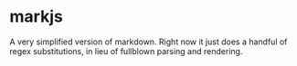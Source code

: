 # markjs

A very simplified version of markdown.  Right now it just does a handful of regex substitutions, in lieu of
fullblown parsing and rendering.
